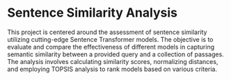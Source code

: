 # Sentence Similarity Analysis

This project is centered around the assessment of sentence similarity utilizing cutting-edge Sentence Transformer models. The objective is to evaluate and compare the effectiveness of different models in capturing semantic similarity between a provided query and a collection of passages. The analysis involves calculating similarity scores, normalizing distances, and employing TOPSIS analysis to rank models based on various criteria.








